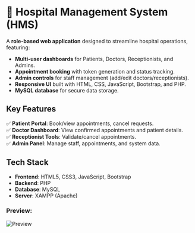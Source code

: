 # 🏥 Hospital Management System (HMS)  

A **role-based web application** designed to streamline hospital operations, featuring:  
- **Multi-user dashboards** for Patients, Doctors, Receptionists, and Admins.  
- **Appointment booking** with token generation and status tracking.  
- **Admin controls** for staff management (add/edit doctors/receptionists).  
- **Responsive UI** built with HTML, CSS, JavaScript, Bootstrap, and PHP.  
- **MySQL database** for secure data storage.  

## Key Features  
✅ **Patient Portal**: Book/view appointments, cancel requests.  
✅ **Doctor Dashboard**: View confirmed appointments and patient details.  
✅ **Receptionist Tools**: Validate/cancel appointments.  
✅ **Admin Panel**: Manage staff, appointments, and system data.  

## Tech Stack  
- **Frontend**: HTML5, CSS3, JavaScript, Bootstrap  
- **Backend**: PHP  
- **Database**: MySQL  
- **Server**: XAMPP (Apache)

### Preview:
![Preview]([assets/screenshot.png](https://github.com/IlhamDev007/Hospital-Management-System/blob/ed0b9310e3921e7a057f6234c86365c6878b5f87/img/Preview.png))
